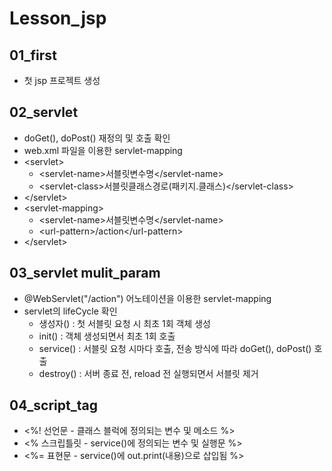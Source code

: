 # Lesson_jsp

## 01_first
  * 첫 jsp 프로젝트 생성
## 02_servlet
  * doGet(), doPost() 재정의 및 호출 확인
  * web.xml 파일을 이용한 servlet-mapping
  * \<servlet\> <br />
    * \<servlet-name\>서블릿변수명\</servlet-name\> <br />
    * \<servlet-class\>서블릿클래스경로(패키지.클래스)\</servlet-class\> <br />
  * \</servlet\>
  * \<servlet-mapping\> <br />
    * \<servlet-name\>서블릿변수명\</servlet-name\> <br />
    * \<url-pattern\>/action\</url-pattern\> <br />
  * \</servlet\>
## 03_servlet mulit_param
  * @WebServlet("/action") 어노테이션을 이용한 servlet-mapping
  * servlet의 lifeCycle 확인
    * 생성자() : 첫 서블릿 요청 시 최초 1회 객체 생성
    * init() : 객체 생성되면서 최초 1회 호출
    * service() : 서블릿 요청 시마다 호출, 전송 방식에 따라 doGet(), doPost() 호출
    * destroy() : 서버 종료 전, reload 전 실행되면서 서블릿 제거
## 04_script_tag
  * <%! 선언문 - 클래스 블럭에 정의되는 변수 및 메소드 %>
  * <% 스크립틀릿 - service()에 정의되는 변수 및 실행문 %>
  * <%= 표현문 - service()에 out.print(내용)으로 삽입됨 %>
